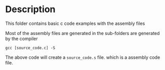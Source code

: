 # Description
This folder contains basic c code examples with the assembly files

Most of the assembly files are generated in the sub-folders are generated by the compiler 

```
gcc [source_code.c] -S
```
The above code will create a ```source_code.s``` file.
which is a assembly code file. 
